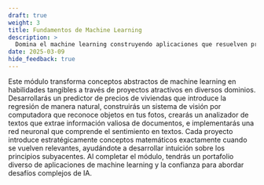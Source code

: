 ```yaml
---
draft: true
weight: 3
title: Fundamentos de Machine Learning
description: >
  Domina el machine learning construyendo aplicaciones que resuelven problemas reales, desde predecir precios de viviendas hasta reconocer objetos en imágenes y comprender el lenguaje humano. Cada proyecto introduce precisamente los conceptos matemáticos que necesitas en el momento en que los necesitas, haciendo que la teoría compleja de ML sea accesible e inmediatamente útil.
date: 2025-03-09
hide_feedback: true
---
```


Este módulo transforma conceptos abstractos de machine learning en habilidades tangibles a través de proyectos atractivos en diversos dominios. Desarrollarás un predictor de precios de viviendas que introduce la regresión de manera natural, construirás un sistema de visión por computadora que reconoce objetos en tus fotos, crearás un analizador de textos que extrae información valiosa de documentos, e implementarás una red neuronal que comprende el sentimiento en textos. Cada proyecto introduce estratégicamente conceptos matemáticos exactamente cuando se vuelven relevantes, ayudándote a desarrollar intuición sobre los principios subyacentes. Al completar el módulo, tendrás un portafolio diverso de aplicaciones de machine learning y la confianza para abordar desafíos complejos de IA.
